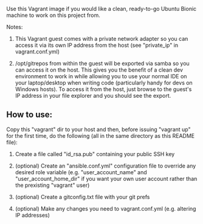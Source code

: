 Use this Vagrant image if you would like a clean, ready-to-go Ubuntu Bionic machine to
work on this project from.

Notes:

1. This Vagrant guest comes with a private network adapter so you can access it via its own
IP address from the host (see "private_ip" in vagrant.conf.yml)

2. /opt/gitrepos from within the guest will be exported via samba so you can access it on the
host. This gives you the benefit of a clean dev environment to work in while allowing you to
use your normal IDE on your laptop/desktop when writing code (particularly handy for devs
on Windows hosts). To access it from the host, just browse to the guest's IP address in your
file explorer and you should see the export.

## How to use:

Copy this "vagrant" dir to your host and then, before issuing "vagrant up" for the first time,
do the following (all in the same directory as this README file):

1. Create a file called "id_rsa.pub" containing your public SSH key

2. (optional) Create an "ansible.conf.yml" configuration file to override any desired role
   variable (e.g. "user_account_name" and "user_account_home_dir" if you want your own user
   account rather than the prexisting "vagrant" user)

3. (optional) Create a gitconfig.txt file with your git prefs

4. (optional) Make any changes you need to vagrant.conf.yml (e.g. altering IP addresses)
